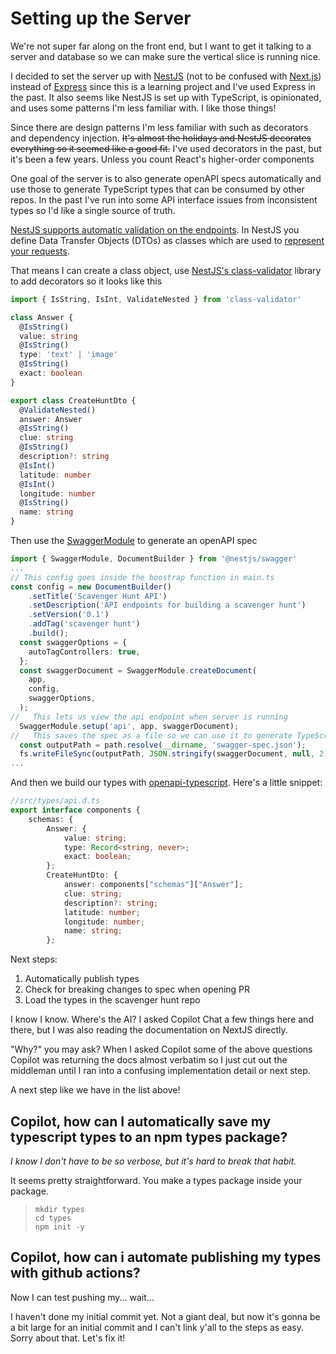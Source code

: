 # Setting up the Server

We're not super far along on the front end, but I want to get it talking to a server and database so we can make sure the vertical slice is running nice.

I decided to set the server up with [NestJS](https://nestjs.com/) (not to be confused with [Next.js](https://nextjs.org/)) instead of [Express](https://expressjs.com/) since this is a learning project and I've used Express in the past. It also seems like NestJS is set up with TypeScript, is opinionated, and uses some patterns I'm less familiar with. I like those things!

Since there are design patterns I'm less familiar with such as decorators and dependency injection. ~~It's almost the holidays and NestJS decorates everything so it seemed like a good fit.~~ I've used decorators in the past, but it's been a few years. Unless you count React's higher-order components

One goal of the server is to also generate openAPI specs automatically and use those to generate TypeScript types that can be consumed by other repos. In the past I've run into some API interface issues from inconsistent types so I'd like a single source of truth.

[NestJS supports automatic validation on the endpoints](https://docs.nestjs.com/techniques/validation#using-the-built-in-validationpipe). In NestJS you define Data Transfer Objects (DTOs) as classes which are used to [represent your requests](https://docs.nestjs.com/controllers#request-payloads).

That means I can create a class object, use [NestJS's class-validator](https://docs.nestjs.com/pipes#class-validator) library to add decorators so it looks like this

```typescript
import { IsString, IsInt, ValidateNested } from 'class-validator'

class Answer {
  @IsString()
  value: string
  @IsString()
  type: 'text' | 'image'
  @IsString()
  exact: boolean
}

export class CreateHuntDto {
  @ValidateNested()
  answer: Answer
  @IsString()
  clue: string
  @IsString()
  description?: string
  @IsInt()
  latitude: number
  @IsInt()
  longitude: number
  @IsString()
  name: string
}
```

Then use the [SwaggerModule](https://docs.nestjs.com/openapi/types-and-parameters) to generate an openAPI spec

```typescript
import { SwaggerModule, DocumentBuilder } from '@nestjs/swagger'
...
// This config goes inside the boostrap function in main.ts
const config = new DocumentBuilder()
    .setTitle('Scavenger Hunt API')
    .setDescription('API endpoints for building a scavenger hunt')
    .setVersion('0.1')
    .addTag('scavenger hunt')
    .build();
  const swaggerOptions = {
    autoTagControllers: true,
  };
  const swaggerDocument = SwaggerModule.createDocument(
    app,
    config,
    swaggerOptions,
  );
//   This lets us view the api endpoint when server is running
  SwaggerModule.setup('api', app, swaggerDocument);
//   This saves the spec as a file so we can use it to generate TypeScript next!
  const outputPath = path.resolve(__dirname, 'swagger-spec.json');
  fs.writeFileSync(outputPath, JSON.stringify(swaggerDocument, null, 2));
...
```

And then we build our types with [openapi-typescript](https://www.npmjs.com/package/openapi-typescript). Here's a little snippet:

```typescript
//src/types/api.d.ts
export interface components {
    schemas: {
        Answer: {
            value: string;
            type: Record<string, never>;
            exact: boolean;
        };
        CreateHuntDto: {
            answer: components["schemas"]["Answer"];
            clue: string;
            description?: string;
            latitude: number;
            longitude: number;
            name: string;
        };
```

Next steps:

1. Automatically publish types
2. Check for breaking changes to spec when opening PR
3. Load the types in the scavenger hunt repo

I know I know. Where's the AI? I asked Copilot Chat a few things here and there, but I was also reading the documentation on NextJS directly.

"Why?" you may ask? When I asked Copilot some of the above questions Copilot was returning the docs almost verbatim so I just cut out the middleman until I ran into a confusing implementation detail or next step.

A next step like we have in the list above!

## Copilot, how can I automatically save my typescript types to an npm types package?

_I know I don't have to be so verbose, but it's hard to break that habit._

It seems pretty straightforward. You make a types package inside your package.

> ```
> mkdir types
> cd types
> npm init -y
> ```

## Copilot, how can i automate publishing my types with github actions?

Now I can test pushing my... wait...

I haven't done my initial commit yet. Not a giant deal, but now it's gonna be a bit large for an initial commit and I can't link y'all to the steps as easy. Sorry about that. Let's fix it!
